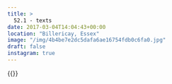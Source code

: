```yaml
---
title: >
  52.1 - texts
date: 2017-03-04T14:04:43+00:00
location: "Billericay, Essex"
image: "/img/4b4be7e2dc5dafa6ae16754fdb0c6fa0.jpg"
draft: false
instagram: true
---
```


{{<photo src="/img/4b4be7e2dc5dafa6ae16754fdb0c6fa0.jpg">}}
